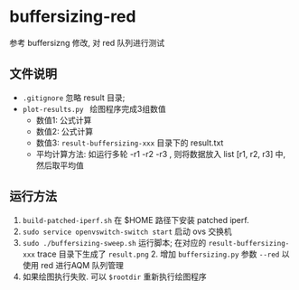 # buffersizing-red

参考 buffersizng 修改, 对 red 队列进行测试

## 文件说明

* `.gitignore` 忽略 result 目录;
* `plot-results.py ` 绘图程序完成3组数值
  - 数值1: 公式计算
  - 数值2: 公式计算
  - 数值3: `result-buffersizing-xxx` 目录下的 result.txt
  - 平均计算方法: 如运行多轮 -r1 -r2 -r3 , 则将数据放入 list [r1, r2, r3] 中, 然后取平均值

## 运行方法

1. `build-patched-iperf.sh` 在 $HOME 路径下安装 patched iperf.
1. `sudo service openvswitch-switch start` 启动 ovs 交换机
1. `sudo ./buffersizing-sweep.sh` 运行脚本; 在对应的 `result-buffersizing-xxx` trace 目录下生成了 `result.png`
    2. 增加 `buffersizing.py` 参数 `--red` 以使用 red 进行AQM 队列管理
1. 如果绘图执行失败. 可以 `$rootdir` 重新执行绘图程序

